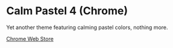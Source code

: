 # Calm Pastel 4 (Chrome)
Yet another theme featuring calming pastel colors, nothing more.

[Chrome Web Store](https://chrome.google.com/webstore/detail/calm-pastel-4/agphlafenmgphpemongmogfbganimmom)
